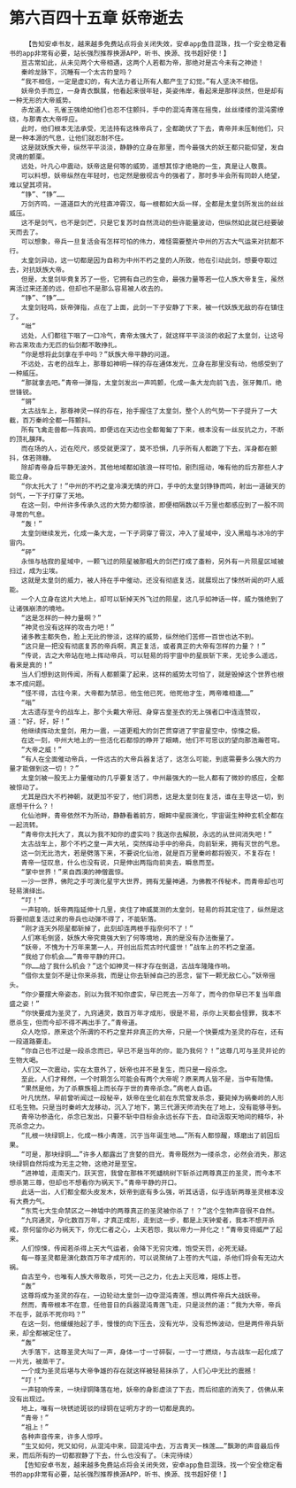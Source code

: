 # 第六百四十五章 妖帝逝去
        【告知安卓书友，越来越多免费站点将会关闭失效，安卓app鱼目混珠，找一个安全稳定看书的app非常有必要，站长强烈推荐换源APP，听书、换源、找书超好使！】
       亘古常如此，从未见两个大帝相遇，这两个人若都为帝，那绝对是古今未有之神迹！
       秦岭龙脉下，沉睡有一个太古的皇吗？
       “我不相信，一定是虚幻的，有大法力者让所有人都产生了幻觉。”有人坚决不相信。
       妖帝负手而立，一身青衣飘展，他看起来很年轻，英姿伟岸，看起来是那样淡然，但是却有一种无形的大帝威势。
       赤龙道人、孔雀王强绝如他们也忍不住颤抖，手中的混沌青莲在摇曳，丝丝缕缕的混沌雾缭绕，与那青衣大帝呼应。
       此时，他们根本无法承受，无法持有这株帝兵了，全都跪伏了下去，青帝并未压制他们，只是一种本源的气息，让他们就忍耐不住。
       这是就妖族大帝，纵然平平淡淡，静静的立身在那里，而今最强大的妖王都只能仰望，发自灵魂的颤栗。
       远处，叶凡心中震动，妖帝这是何等的威势，遥想其惊才绝艳的一生，真是让人敬畏。
       可以料想，妖帝纵然在年轻时，也定然是傲视古今的强者了，那时多半会所有同龄人绝望，难以望其项背。
       “铮”、“铮”……
       万剑齐鸣，一道道巨大的光柱直冲霄汉，每一根都如大岳一样，全都是太皇剑所发出的丝丝威压。
       这不是剑气，也不是剑芒，只是它复苏时自然流动的些许能量波动，但纵然如此就已经要破天而去了。
       可以想象，帝兵一旦复活会有怎样可怕的伟力，难怪需要整片中州的万古大气运来对抗都不行。
       太皇剑异动，这一切都是因为自称为中州不朽之皇的人所致，他在引动此剑，想要夺取过去，对抗妖族大帝。
       但是，太皇剑毕竟复苏了一些，它拥有自己的生命，最强力量等若一位人族大帝复生，虽然离活过来还差的远，但却也不是那么容易被人收去的。
       “铮”、“铮”……
       太皇剑轻鸣，妖帝弹指，点在了上面，此剑一下子安静了下来，被一代妖族无敌的存在镇住了。
       “咝”
       远处，人们都往下咽了一口冷气，青帝太强大了，就这样平平淡淡的收起了太皇剑，让这号称古来攻击力无匹的仙剑都不敢挣扎。
       “你是想将此剑拿在手中吗？”妖族大帝平静的问道。
       不远处，古老的战车上，那尊如神明一样的存在通体发光，立身在那里没有动，他感受到了一种威压。
       “那就拿去吧。”青帝一弹指，太皇剑发出一声鸣颤，化成一条大龙向前飞去，张牙舞爪，绝世锋锐。
       “锵”
       太古战车上，那尊神灵一样的存在，抬手握住了太皇剑，整个人的气势一下子提升了一大截，百万秦岭全都一阵颤抖。
       所有飞禽走兽都一阵哀鸣，即便远在天边也全都匍匐了下来，根本没有一丝反抗之力，不断的顶礼膜拜。
       而在场的人，近在咫尺，感受就更深了，莫不恐惧，几乎所有人都跪了下去，浑身都在颤抖，体若筛糠。
       除却青帝身后平静无波外，其他地域都如骇浪一样可怕，剧烈摇动，唯有他的后方那些人才能立身。
       “你太托大了！”中州的不朽之皇冷漠无情的开口，手中的太皇剑铮铮而鸣，射出一道破天的剑气，一下子打穿了天地。
       在这一刻，中州许多传承久远的大势力都惊骇，即便相隔数以千万里也都感应到了一股不同寻常的气息。
       “轰！”
       太皇剑继续发光，化成一条大龙，一下子洞穿了霄汉，冲入了星域中，没入黑暗与冰冷的宇宙内。
       “砰”
       永恒与枯寂的星域中，一颗飞过的陨星被那粗大的剑芒打成了齑粉，另外有一片陨星区域被扫过，成为尘埃。
       这就是太皇剑的威力，被人持在手中催动，还没有彻底复活，就展现出了悚然听闻的吓人威能。
       一个人立身在这片大地上，却可以斩掉天外飞过的陨星，这几乎如神话一样，威力强绝到了让诸强崩溃的境地。
       “这是怎样的一种力量啊？”
       “神灵也没有这样的攻击力吧！”
       诸多教主都失色，脸上无比的惨淡，这样的威势，纵然他们苦修一百世也达不到。
       “这只是一把没有彻底复苏的帝兵啊，真正复活，或者真正的大帝有怎样的力量？！”
       “传说，古之大帝站在地上挥动帝兵，可以轻易的将宇宙中的星辰斩下来，无论多么遥远，看来是真的！”
       当人们想到这则传闻，所有人都颤栗了起来，这样的威势太可怕了，就是毁掉这个世界也根本不成问题。
       “怪不得，古往今来，大帝都为禁忌，他生他已死，他死他才生，两帝难相逢……”
       “嗡”
       太古遗存至今的战车上，那个头戴大帝冠、身穿古皇圣衣的无上强者口中连连赞叹，道：“好，好，好！”
       他继续挥动太皇剑，用力一震，一道更粗大的剑芒贯穿进了宇宙星空中，惊悚之极。
       在这一刻，中州大地上的一些活化石都惊的睁开了眼睛，他们不可思议的望向那浩瀚苍穹。
       “大帝之威！”
       “有人在全面催动帝兵，一件远古的大帝兵器复活了，这怎么可能，到底需要多么强大的力量才能做到这一切！？”
       太皇剑被一股无上力量催动的几乎要复活了，中州最强大的一批人都有了微妙的感应，全都被惊动了。
       尤其是四大不朽神朝，就更加不安了，他们洞悉，这是太皇剑在复活，谁在主导这一切，到底想干什么？！
       化仙池畔，青帝依然不为所动，静静看着前方，眼眸中星辰演化，宇宙诞生种种玄机全都在一起流转。
       “青帝你太托大了，真以为我不知你的虚实吗？我送你去解脱，永远的从世间消失吧！”
       太古战车上，那个不朽之皇一声大吼，突然挥动手中的帝兵，向前斩来，拥有灭世的气息。
       这一剑无比浩大，若是劈落下来，不要说化仙池，就是百万里秦岭都将毁灭，不复存在！
       青帝一怔叹息，什么也没有说，只是伸出两指向前夹去，瞬息而至。
       “掌中世界！”来自西漠的神僧震惊。
       一沙一世界，佛陀之手可演化星宇大世界，拥有无量神通，为佛教不传秘术，而青帝却也可轻易演绎出。
       “叮！”
       一声轻响，妖帝两指延伸十几里，夹住了神威莫测的太皇剑，轻易的将其定住了，纵然是这将要彻底复活过来的帝兵也动弹不得了，不能斩落。
       “刚才连天外陨星都斩掉了，此刻却连两根手指奈何不了！”
       人们寒毛倒竖，妖族大帝究竟强大到了何等境地，真的是没有办法衡量了。
       “妖帝，不愧为十万年来第一人，开创出后荒古时代盛世！”战车上的不朽之皇道。
       “我给了你机会……”青帝平静的开口。
       “你……给了我什么机会？”这个如神灵一样才存在倒退，古战车隆隆作响。
       “借你太皇剑不是让你来杀我，而是让你去斩掉自己的恶念，留下一颗无敌仁心。”妖帝摇头。
       “你少要摆大帝姿态，别以为我不知你虚实，早已死去一万年了，而今的你早已不复当年鼎盛之姿！”
       “你快要成为圣灵了，九窍通灵，数百万年才成形，很是不易，杀你上天都会怪罪，我本不愿杀生，但而今却不得不再出手了。”青帝道。
       众人吃惊，原来这个所谓的不朽之皇并非真正的大帝，只是一个快要成为圣灵的存在，还有一段道路要走。
       “你自己也不过是一段杀念而已，早已不是当年的你，能乃我何？！”这尊几可与圣灵并论的生物大喝。
       人们又一次震动，实在太意外了，妖帝也并不是复生，而只是一段杀念。
       至此，人们才释然，一个时期怎么可能会有两个大帝呢？原来两人皆不是，当中有隐情。
       “果然是他，为了杀蔡族祖上而长存于世的青帝杀念。”病老人自语。
       叶凡恍然，早前曾听闻过一段秘辛，妖帝在坐化前在东荒曾发杀念，要毙掉为祸秦岭的人形红毛生物。只是当时秦岭大龙移动，沉入了地下，第三代源天师消失在了地上，没有能够寻到。
       青帝功参造化，杀念已发出，只要不斩中目标会永远长存下去，自动汲取天地间的精华，补充杀念之力。
       “扎根一块绿铜上，化成一株小青莲，沉于当年诞生地……”所有人都惊醒，琢磨出了前因后果。
       “可是，那块绿铜……”许多人都露出了贪婪的目光，青帝既然为一缕杀念，必然会消失，那这块绿铜自然将成为无主之物，这绝对是至宝。
       “进神墟，走南天门，跃天宫，我曾在那株不死蟠桃树下斩杀过两尊真正的圣灵，而今本不想杀第三尊，但却也不想看你为祸天下。”青帝平静的开口。
       此话一出，人们都全都头皮发木，妖帝到底有多么强，听其话语，似乎连斩两尊圣灵根本没有大费力气。
       “东荒七大生命禁区之一神墟中的两尊真正的圣灵被你杀了！？”这个生物声音很不自然。
       “九窍通灵，孕化数百万年，才真正成形，走到这一步，都是上天钟爱者，我本不想开杀戒，奈何留你必为祸天下，你无仁者之心，上天若怨，我以帝力一并化之！”青帝变得威严了起来。
       人们惊悚，传闻若杀得上天大气运者，会降下无穷灾难，饱受天罚，必死无疑。
       每一尊圣灵都是演化数百万年才成形的，可以说聚纳了上苍的大气运，杀他们将会有无边大祸。
       自古至今，也唯有人族大帝敢杀，可凭一己之力，化去上天厄难，熔炼上苍。
       “轰”
       这尊将成为圣灵的存在，一边轮动太皇剑一边夺混沌青莲，想以两件帝兵大战妖帝。
       然而，青帝根本不在意，任他昔日的兵器混沌青莲飞走，只是淡然的道：“我为大帝，帝兵不在手，就杀不死你吗？”
       在这一刻，他缓缓抬起了手，慢慢的向下压去，没有光华，没有恐怖波动，但是两件帝兵斩来，却全都被定住了。
       “轰”
       大手落下，这尊圣灵大叫了一声，身体一寸一寸碎裂，一寸一寸燃烧，与古战车一起化成了一片光，被蒸干了。
       一个成为圣灵后堪与大帝争雄的存在就这样被轻易抹杀了，人们心中无比的震撼！
       “叮！”
       一声轻响传来，一块绿铜降落在地，妖帝的身影虚淡了下去，而后彻底的消失了，仿佛从来没有出现过。
       地上，唯有一块锈迹斑驳的绿铜在证明方才的一切都是真的。
       “青帝！”
       “祖上！”
       各种声音传来，许多人惊呼。
       “生又如何，死又如何，从混沌中来，回混沌中去，万古青天一株莲……”飘渺的声音最后传来，而后所有的一切都寂静了下去，什么也没有了。（未完待续）
       【告知安卓书友，越来越多免费站点将会关闭失效，安卓app鱼目混珠，找一个安全稳定看书的app非常有必要，站长强烈推荐换源APP，听书、换源、找书超好使！】